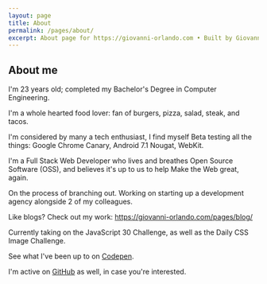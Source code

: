 ```yaml
---
layout: page  
title: About  
permalink: /pages/about/  
excerpt: About page for https://giovanni-orlando.com • Built by Giovanni Orlando, Powered by Jekyll. Computer Engineer • Food Lover • Tech Enthusiast • @giovanni0918  
---
```


<section class="section section--about-me" markdown="1">

# About me
I'm 23 years old; completed my Bachelor's Degree in Computer Engineering.

I'm a whole hearted food lover: fan of burgers, pizza, salad, steak, and tacos.

I'm considered by many a tech enthusiast, I find myself Beta testing all the things: Google Chrome Canary, Android 7.1 Nougat, WebKit.

I'm a Full Stack Web Developer who lives and breathes Open Source Software (OSS), and believes it's up to us to help Make the Web great, again.

On the process of branching out. Working on starting up a development agency alongside 2 of my colleagues.

Like blogs? Check out my work: <https://giovanni-orlando.com/pages/blog/>

Currently taking on the JavaScript 30 Challenge, as well as the Daily CSS Image Challenge.

See what I've been up to on [Codepen](https://codepen.io/giovanni0918/).

I'm active on [GitHub](https://github.com/giovanni0918/) as well, in case you're interested.

</section>
